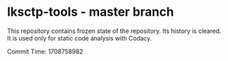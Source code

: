 # lksctp-tools - master branch

This repository contains frozen state of the repository.
Its history is cleared. It is used only for static code
analysis with Codacy.

Commit Time: 1708758982